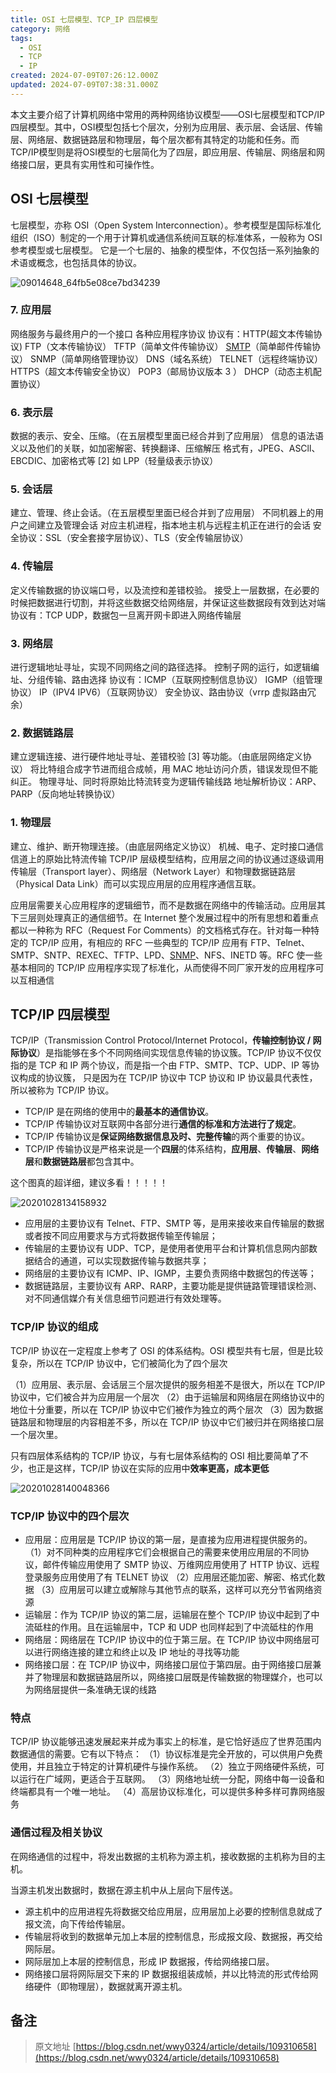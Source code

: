 ```yaml
---
title: OSI 七层模型、TCP_IP 四层模型
category: 网络
tags:
  - OSI
  - TCP
  - IP
created: 2024-07-09T07:26:12.000Z
updated: 2024-07-09T07:38:31.000Z
---
```

本文主要介绍了计算机网络中常用的两种网络协议模型——OSI七层模型和TCP/IP四层模型。其中，OSI模型包括七个层次，分别为应用层、表示层、会话层、传输层、网络层、数据链路层和物理层，每个层次都有其特定的功能和任务。而TCP/IP模型则是将OSI模型的七层简化为了四层，即应用层、传输层、网络层和网络接口层，更具有实用性和可操作性。

## OSI 七层模型

七层模型，亦称 OSI（Open System Interconnection）。参考模型是国际标准化组织（ISO）制定的一个用于计算机或通信系统间互联的标准体系，一般称为 OSI 参考模型或七层模型。
它是一个七层的、抽象的模型体，不仅包括一系列抽象的术语或概念，也包括具体的协议。

​![09014648_64fb5e08ce7bd34239](assets/net-img-09014648_64fb5e08ce7bd34239-20240709152737-rxe8b10.jpg)​

### 7. 应用层

网络服务与最终用户的一个接口
各种应用程序协议
协议有：HTTP(超文本传输协议) FTP（文本传输协议） TFTP（简单文件传输协议） [SMTP](https://so.csdn.net/so/search?q=SMTP&spm=1001.2101.3001.7020)（简单邮件传输协议） SNMP（简单网络管理协议） DNS（域名系统） TELNET（远程终端协议） HTTPS（超文本传输安全协议） POP3（邮局协议版本 3 ） DHCP（动态主机配置协议）

### 6. 表示层

数据的表示、安全、压缩。（在五层模型里面已经合并到了应用层）
信息的语法语义以及他们的关联，如加密解密、转换翻译、压缩解压
格式有，JPEG、ASCll、EBCDIC、加密格式等 [2]
如 LPP（轻量级表示协议）

### 5. 会话层

建立、管理、终止会话。（在五层模型里面已经合并到了应用层）
不同机器上的用户之间建立及管理会话
对应主机进程，指本地主机与远程主机正在进行的会话
安全协议：SSL（安全套接字层协议）、TLS（安全传输层协议）

### 4. 传输层

定义传输数据的协议端口号，以及流控和差错校验。
接受上一层数据，在必要的时候把数据进行切割，并将这些数据交给网络层，并保证这些数据段有效到达对端
协议有：TCP UDP，数据包一旦离开网卡即进入网络传输层

### 3. 网络层

进行逻辑地址寻址，实现不同网络之间的路径选择。
控制子网的运行，如逻辑编址、分组传输、路由选择
协议有：ICMP（互联网控制信息协议） IGMP（组管理协议） IP（IPV4 IPV6）（互联网协议）
安全协议、路由协议（vrrp 虚拟路由冗余）

### 2. 数据链路层

建立逻辑连接、进行硬件地址寻址、差错校验 [3] 等功能。（由底层网络定义协议）
将比特组合成字节进而组合成帧，用 MAC 地址访问介质，错误发现但不能纠正。
物理寻址、同时将原始比特流转变为逻辑传输线路
地址解析协议：ARP、PARP（反向地址转换协议）

### 1. 物理层

建立、维护、断开物理连接。（由底层网络定义协议）
机械、电子、定时接口通信信道上的原始比特流传输
TCP/IP 层级模型结构，应用层之间的协议通过逐级调用传输层（Transport layer）、网络层（Network Layer）和物理数据链路层（Physical Data Link）而可以实现应用层的应用程序通信互联。

应用层需要关心应用程序的逻辑细节，而不是数据在网络中的传输活动。应用层其下三层则处理真正的通信细节。在 Internet 整个发展过程中的所有思想和着重点都以一种称为 RFC（Request For Comments）的文档格式存在。针对每一种特定的 TCP/IP 应用，有相应的 RFC
一些典型的 TCP/IP 应用有 FTP、Telnet、SMTP、SNTP、REXEC、TFTP、LPD、[SNMP](https://so.csdn.net/so/search?q=SNMP&spm=1001.2101.3001.7020)、NFS、INETD 等。RFC 使一些基本相同的 TCP/IP 应用程序实现了标准化，从而使得不同厂家开发的应用程序可以互相通信

## TCP/IP 四层模型

TCP/IP（Transmission Control Protocol/Internet Protocol，**传输控制协议 / 网际协议**）是指能够在多个不同网络间实现信息传输的协议簇。TCP/IP 协议不仅仅指的是 TCP 和 IP 两个协议，而是指一个由 FTP、SMTP、TCP、UDP、IP 等协议构成的协议簇， 只是因为在 TCP/IP 协议中 TCP 协议和 IP 协议最具代表性，所以被称为 TCP/IP 协议。

* TCP/IP 是在网络的使用中的**最基本的通信协议**。
* TCP/IP 传输协议对互联网中各部分进行**通信的标准和方法进行了规定**。
* TCP/IP 传输协议是**保证网络数据信息及时、完整传输**的两个重要的协议。
* TCP/IP 传输协议是严格来说是一个**四层**的体系结构，**应用层**、**传输层**、**网络层**和**数据链路层**都包含其中。

这个图真的超详细，建议多看！！！！！

​![20201028134158932](assets/net-img-20201028134158932-20240709152647-lasgotm.png)​

* 应用层的主要协议有 Telnet、FTP、SMTP 等，是用来接收来自传输层的数据或者按不同应用要求与方式将数据传输至传输层；
* 传输层的主要协议有 UDP、TCP，是使用者使用平台和计算机信息网内部数据结合的通道，可以实现数据传输与数据共享；
* 网络层的主要协议有 ICMP、IP、IGMP，主要负责网络中数据包的传送等；
* 数据链路层，主要协议有 ARP、RARP，主要功能是提供链路管理错误检测、对不同通信媒介有关信息细节问题进行有效处理等。

### TCP/IP 协议的组成

TCP/IP 协议在一定程度上参考了 OSI 的体系结构。OSI 模型共有七层，但是比较复杂，所以在 TCP/IP 协议中，它们被简化为了四个层次

（1）应用层、表示层、会话层三个层次提供的服务相差不是很大，所以在 TCP/IP 协议中，它们被合并为应用层一个层次
（2）由于运输层和网络层在网络协议中的地位十分重要，所以在 TCP/IP 协议中它们被作为独立的两个层次
（3）因为数据链路层和物理层的内容相差不多，所以在 TCP/IP 协议中它们被归并在网络接口层一个层次里。

只有四层体系结构的 TCP/IP 协议，与有七层体系结构的 OSI 相比要简单了不少，也正是这样，TCP/IP 协议在实际的应用中**效率更高，成本更低**

​![20201028140048366](assets/net-img-20201028140048366-20240709152647-k2natet.jpg)​

### TCP/IP 协议中的四个层次

* 应用层：应用层是 TCP/IP 协议的第一层，是直接为应用进程提供服务的。
  （1）对不同种类的应用程序它们会根据自己的需要来使用应用层的不同协议，邮件传输应用使用了 SMTP 协议、万维网应用使用了 HTTP 协议、远程登录服务应用使用了有 TELNET 协议
  （2）应用层还能加密、解密、格式化数据
  （3）应用层可以建立或解除与其他节点的联系，这样可以充分节省网络资源
* 运输层：作为 TCP/IP 协议的第二层，运输层在整个 TCP/IP 协议中起到了中流砥柱的作用。且在运输层中，TCP 和 UDP 也同样起到了中流砥柱的作用
* 网络层：网络层在 TCP/IP 协议中的位于第三层。在 TCP/IP 协议中网络层可以进行网络连接的建立和终止以及 IP 地址的寻找等功能
* 网络接口层：在 TCP/IP 协议中，网络接口层位于第四层。由于网络接口层兼并了物理层和数据链路层所以，网络接口层既是传输数据的物理媒介，也可以为网络层提供一条准确无误的线路

### 特点

TCP/IP 协议能够迅速发展起来并成为事实上的标准，是它恰好适应了世界范围内数据通信的需要。它有以下特点：
（1）协议标准是完全开放的，可以供用户免费使用，并且独立于特定的计算机硬件与操作系统。
（2）独立于网络硬件系统，可以运行在广域网，更适合于互联网。
（3）网络地址统一分配，网络中每一设备和终端都具有一个唯一地址。
（4）高层协议标准化，可以提供多种多样可靠网络服务

### 通信过程及相关协议

在网络通信的过程中，将发出数据的主机称为源主机，接收数据的主机称为目的主机。

当源主机发出数据时，数据在源主机中从上层向下层传送。

* 源主机中的应用进程先将数据交给应用层，应用层加上必要的控制信息就成了报文流，向下传给传输层。
* 传输层将收到的数据单元加上本层的控制信息，形成报文段、数据报，再交给网际层。
* 网际层加上本层的控制信息，形成 IP 数据报，传给网络接口层。
* 网络接口层将网际层交下来的 IP 数据报组装成帧，并以比特流的形式传给网络硬件（即物理层），数据就离开源主机。

## 备注

> 原文地址 [https://blog.csdn.net/wwy0324/article/details/109310658](https://blog.csdn.net/wwy0324/article/details/109310658)
